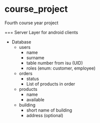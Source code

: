 # course_project
Fourth course year project

===
Server Layer for android clients
- Database
    - users
        - name
        - surname
        - table number from isu (UID)
        - roles (enum: customer, employee)
    - orders
        - status
        - List of products in order
    - products
        - name
        - available
    - building
        - short name of building
        - address (optional)